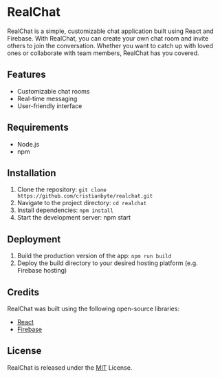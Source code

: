 # RealChat

RealChat is a simple, customizable chat application built using React and Firebase. With RealChat, you can create your own chat room and invite others to join the conversation. Whether you want to catch up with loved ones or collaborate with team members, RealChat has you covered.

## Features
* Customizable chat rooms
* Real-time messaging
* User-friendly interface
## Requirements
* Node.js
* npm
## Installation
1. Clone the repository: `git clone https://github.com/cristianbyte/realchat.git`
2. Navigate to the project directory: `cd realchat`
3. Install dependencies: `npm install`
4. Start the development server: npm start
## Deployment
1. Build the production version of the app: `npm run build`
2. Deploy the build directory to your desired hosting platform (e.g. Firebase hosting)

## Credits
RealChat was built using the following open-source libraries:

* [React](https://reactjs.org/)
* [Firebase](https://firebase.google.com)

## License
RealChat is released under the [MIT](./README.md) License.